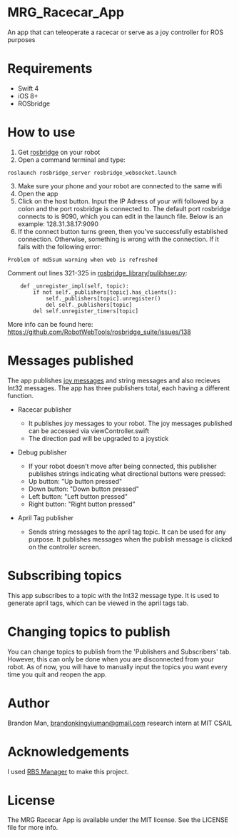 # MRG_Racecar_App
An app that can teleoperate a racecar or serve as a joy controller for ROS purposes

# Requirements
* Swift 4
* iOS 8+
* ROSbridge

# How to use
1. Get [rosbridge](https://github.com/RobotWebTools/rosbridge_suite) on your robot 
2. Open a command terminal and type: 
```
roslaunch rosbridge_server rosbridge_websocket.launch
```
3. Make sure your phone and your robot are connected to the same wifi
4. Open the app
5. Click on the host button. Input the IP Adress of your wifi followed by a colon and the port rosbridge is connected to. The default port rosbridge connects to is 9090, which you can edit in the launch file. Below is an example:
128.31.38.17:9090
6. If the connect button turns green, then you've successfully established connection. Otherwise, something is wrong with the connection. If it fails with the following error:
```
Problem of md5sum warning when web is refreshed 
```
Comment out lines 321-325 in [rosbridge_library/pulibhser.py](https://github.com/RobotWebTools/rosbridge_suite/blob/develop/rosbridge_library/src/rosbridge_library/internal/publishers.py):
```
    def _unregister_impl(self, topic):
        if not self._publishers[topic].has_clients():
            self._publishers[topic].unregister()
            del self._publishers[topic]
        del self.unregister_timers[topic]
```
More info can be found here: https://github.com/RobotWebTools/rosbridge_suite/issues/138

# Messages published
The app publishes [joy messages](https://wiki.ros.org/joy) and string messages and also recieves Int32 messages. The app has three publishers total, each having a different function.
 * Racecar publisher
   - It publishes joy messages to your robot. The joy messages published can be accessed via viewController.swift
   - The direction pad will be upgraded to a joystick
 
 * Debug publisher
   - If your robot doesn't move after being connected, this publisher publishes strings indicating what directional buttons were pressed:
   - Up button: "Up button pressed"
   - Down button: "Down button pressed"
   - Left button: "Left button pressed"
   - Right button: "Right button pressed"

* April Tag publisher
  - Sends string messages to the april tag topic. It can be used for any purpose. It publishes messages when the publish message is clicked on the controller screen.

# Subscribing topics
This app subscribes to a topic with the Int32 message type. It is used to generate april tags, which can be viewed in the april tags tab. 

# Changing topics to publish 
You can change topics to publish from the 'Publishers and Subscribers' tab. However, this can only be done when you are disconnected from your robot. As of now, you will have to manually input the topics you want every time you quit and reopen the app.

# Author
Brandon Man, brandonkingyiuman@gmail.com
research intern at MIT CSAIL

# Acknowledgements
I used [RBS Manager](https://github.com/wesgood/RBSManager) to make this project. 

# License
The MRG Racecar App is available under the MIT license. See the LICENSE file for more info.

